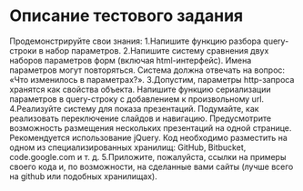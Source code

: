 Описание тестового задания
==============
Продемонстрируйте свои знания:
1.Напишите функцию разбора query-строки в набор параметров.
2.Напишите систему сравнения двух наборов параметров форм (включая html-интерфейс).
    Имена параметров могут повторяться.
    Система должна отвечать на вопрос: «Что изменилось в параметрах?».
3.Допустим, параметры http-запроса хранятся как свойства объекта.
    Напишите функцию сериализации параметров в query-строку с добавлением к произвольному url.
4.Реализуйте систему для показа презентаций.
    Подумайте, как реализовать переключение слайдов и навигацию.
    Предусмотрите возможность размещения нескольких презентаций на одной странице.
    Рекомендуется использование jQuery.
    Код необходимо разместить на одном из специализированных хранилищ: GitHub, Bitbucket, code.google.com и т. д.
5.Приложите, пожалуйста, ссылки на примеры своего кода и, по возможности, на сделанные вами сайты (лучше всего на github или подобных хранилищах).